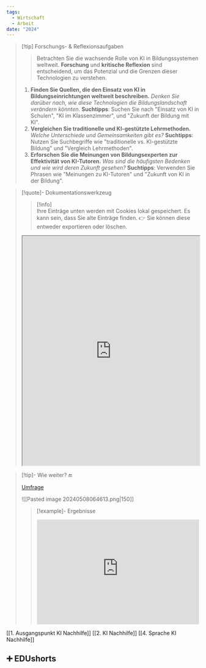 ```yaml
---
tags:
  - Wirtschaft
  - Arbeit
date: "2024"
---
```

>[!tip] Forschungs- & Reflexionsaufgaben
>> Betrachten Sie die wachsende Rolle von KI in Bildungssystemen weltweit. **Forschung** und **kritische Reflexion** sind entscheidend, um das Potenzial und die Grenzen dieser Technologien zu verstehen.
>
>1. **Finden Sie Quellen, die den Einsatz von KI in Bildungseinrichtungen weltweit beschreiben.** _Denken Sie darüber nach, wie diese Technologien die Bildungslandschaft verändern könnten._ **Suchtipps**: Suchen Sie nach "Einsatz von KI in Schulen", "KI im Klassenzimmer", und "Zukunft der Bildung mit KI".
>2. **Vergleichen Sie traditionelle und KI-gestützte Lehrmethoden.** _Welche Unterschiede und Gemeinsamkeiten gibt es?_ **Suchtipps**: Nutzen Sie Suchbegriffe wie "traditionelle vs. KI-gestützte Bildung" und "Vergleich Lehrmethoden".
>3. **Erforschen Sie die Meinungen von Bildungsexperten zur Effektivität von KI-Tutoren.** _Was sind die häufigsten Bedenken und wie wird deren Zukunft gesehen?_ **Suchtipps**: Verwenden Sie Phrasen wie "Meinungen zu KI-Tutoren" und "Zukunft von KI in der Bildung".

>[!quote]- Dokumentationswerkzeug
>>[!info]  
>Ihre Einträge unten werden mit Cookies lokal gespeichert. Es kann sein, dass Sie alte Einträge finden. 
>👉 Sie können diese entweder exportieren oder löschen.
><iframe width="100%" height="600" src="https://app.Lumi.education/run/nYkJQz" allowfullscreen allow="geolocation *; autoplay; encrypted-media"></iframe>

>[!tip]- Wie weiter? 🔚
>
>[Umfrage](https://www.menti.com/alnvx5wupwzg)
>
>![[Pasted image 20240508064613.png|150]]
>>[!example]- Ergebnisse
>><div style='position: relative; padding-bottom: 56.25%; padding-top: 35px; height: 0; overflow: hidden;'><iframe sandbox='allow-scripts allow-same-origin allow-presentation' allowfullscreen='true' allowtransparency='true' frameborder='0' height='315' src='https://www.mentimeter.com/app/presentation/alkw7acojrc4evsgmn7aj9tdr5r694of/embed' style='position: absolute; top: 0; left: 0; width: 100%; height: 100%;' width='420'></iframe></div>




[[1. Ausgangspunkt KI Nachhilfe]]
[[2. KI Nachhilfe]]
[[4. Sprache KI Nachhilfe]]

## ➕ EDUshorts
